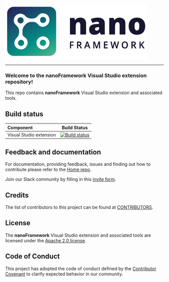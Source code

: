 ![nanoFramework logo](https://github.com/nanoframework/Home/blob/master/resources/logo/nanoFramework-repo-logo.png)

-----

### Welcome to the **nanoFramework** Visual Studio extension repository!

This repo contains **nanoFramework** Visual Studio extension and associated tools.


## Build status

| Component | Build Status |
|:-|---|
| Visual Studio extension | [![Build status](https://ci.appveyor.com/api/projects/status/9mtqen1wi0tv8x54?svg=true)](https://ci.appveyor.com/project/nfbot/nf-visual-studio-extension) |


## Feedback and documentation

For documentation, providing feedback, issues and finding out how to contribute please refer to the [Home repo](https://github.com/nanoframework/Home).

Join our Slack community by filling in this [invite form](https://nanoframework.wordpress.com/slack-invite-form/).


## Credits

The list of contributors to this project can be found at [CONTRIBUTORS](https://github.com/nanoframework/Home/blob/master/CONTRIBUTORS.md).


## License

The **nanoFramework** Visual Studio extension and associated tools are licensed under the [Apache 2.0 license](http://www.apache.org/licenses/LICENSE-2.0).


## Code of Conduct
This project has adopted the code of conduct defined by the [Contributor Covenant](http://contributor-covenant.org/)
to clarify expected behavior in our community.
